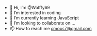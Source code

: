 - 👋 Hi, I’m @Wolffy69
- 👀 I’m interested in coding
- 🌱 I’m currently learning JavaScript
- 💞️ I’m looking to collaborate on ...
- 📫 How to reach me cmoos7@gmail.com

<!---
Wolffy69/Wolffy69 is a ✨ special ✨ repository because its `README.md` (this file) appears on your GitHub profile.
You can click the Preview link to take a look at your changes.
--->
